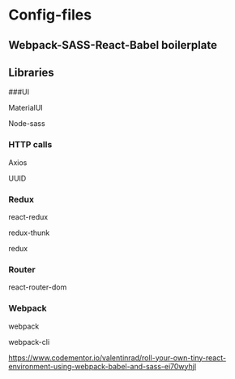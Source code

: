 # Config-files
## Webpack-SASS-React-Babel boilerplate

## Libraries

###UI

MaterialUI

Node-sass

### HTTP calls

Axios

UUID

### Redux

react-redux 

redux-thunk

redux

### Router

react-router-dom

### Webpack 
webpack

webpack-cli


https://www.codementor.io/valentinrad/roll-your-own-tiny-react-environment-using-webpack-babel-and-sass-ei70wyhjl

